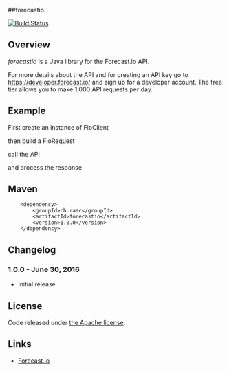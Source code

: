 ##forecastio

[![Build Status](https://api.travis-ci.org/ralscha/forecastio.png)](https://travis-ci.org/ralscha/forecastio)

## Overview

*forecastio* is a Java library for the Forecast.io API.

For more details about the API and for creating an API key go to 
https://developer.forecast.io/ and sign up for a developer account.
The free tier allows you to make 1,000 API requests per day.

## Example

First create an instance of FioClient


then build a FioRequest


call the API


and process the response



## Maven

```
	<dependency>
		<groupId>ch.rasc</groupId>
		<artifactId>forecastio</artifactId>
		<version>1.0.0</version>
	</dependency>
```

## Changelog

### 1.0.0 - June 30, 2016
  * Initial release


## License
Code released under [the Apache license](http://www.apache.org/licenses/).


## Links
  * [Forecast.io](http://forecast.io/)


